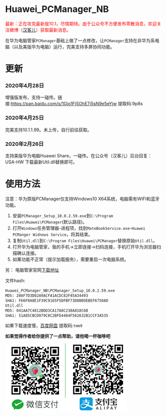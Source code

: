 # Huawei_PCManager_NB

<font color="red">最新：正在攻克最新版10.1，尽情期待。由于公众号不方便发布零散消息，欢迎关注微博（[汉客儿](https://weibo.com/anhkgg)）获取最新消息。</font>

在华为电脑管家`PCManager`基础上做了一点修改，让`PCManager`支持在非华为系电脑（以及美版华为电脑）运行，完美支持多屏协同功能。

# 更新

### 2020年4月28日

增强版发布，支持一碰传。链接:https://pan.baidu.com/s/1Gjo1FjSOhE7j5sN9e5eYjw 提取码:9p8s 

### 2020年4月25日

完美支持10.1.1.99。未上传，自行前往获取。

### 2020年2月26日

支持美版华为电脑Huawei Share，一碰传。在公众号（汉客儿）后台回复：USA-HW 下载最新Util.dll替换即可。


# 使用方法

注意：华为原版PCManager仅支持Windows10 X64系统，电脑需有WIFI和蓝牙功能。

1. 安装`PCManager_Setup_10.0.2.59.exe`到`C:\Program Files\Huawei\PCManager`(默认路径)。
2. 打开`Windows`任务管理器-进程项，找到`MateBookService.exe`-`Huawei PCManger Widnows Service`，将其结束。
2. 复制`Util.dll`到`C:\Program Files\Huawei\PCManager`替换原始`Util.dll`。
3. 打开华为电脑管家，我的手机->立即连接->扫码连接，手机打开华为浏览器扫描确认连接。
4. 如果功能不正常（提示加载服务），需要重启一次电脑系统。

另：
电脑管家官网[下载地址](https://consumer-tkb.huawei.com/tkbapp/downloadWebsiteService?websiteId=1697397)

文件hash:

```
Huawei_PCManager_NB\PCManager_Setup_10.0.2.59.exe
MD5: 20AF7D3D82A9ACFA1ACDC82F45A34493
SHA1: F66F0A8E1F39C9165F5DFBF73D8BB9EBEF6750AD
Util.dll
MD5: 041AA7C4812BDD3CA17A8C238A818C6B
SHA1: 51A85CBCD079C8C2BFD4484F562632B1CCF3A535
```

如果下载速度慢，[百度网盘](https://pan.baidu.com/s/1YsPlMJ2IVW7y-7vJYV9iZw) 提取码:`tmm9`

**如果觉得作者给你提供了一点帮助，请他喝一杯咖啡吧**

![img](pay.png)